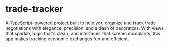 # trade-tracker
A TypeScript-powered project built to help you organize and track trade negotiations with elegance, precision, and a dash of decorators. With views that sparkle, logic that's clean, and interfaces that scream modularity, this app makes tracking economic exchanges fun and efficient.
